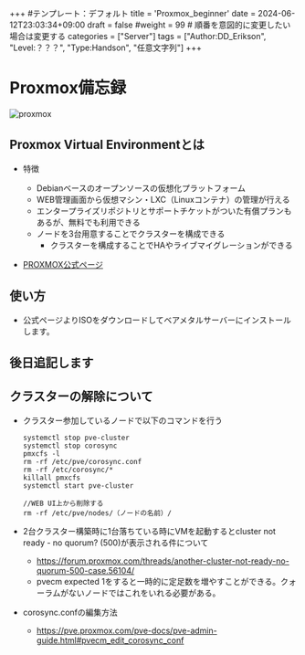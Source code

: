 +++
#テンプレート：デフォルト
title = 'Proxmox_beginner'
date = 2024-06-12T23:03:34+09:00
draft = false
#weight = 99 # 順番を意図的に変更したい場合は変更する
categories = ["Server"]
tags = ["Author:DD_Erikson", "Level:？？？", "Type:Handson", "任意文字列"]
+++

# Proxmox備忘録

![proxmox](/img/proxmox_beginner/proxmox-full-lockup-inverted.png)

## Proxmox Virtual Environmentとは

* 特徴
  * Debianベースのオープンソースの仮想化プラットフォーム
  * WEB管理画面から仮想マシン・LXC（Linuxコンテナ）の管理が行える
  * エンタープライズリポジトリとサポートチケットがついた有償プランもあるが、無料でも利用できる
  * ノードを3台用意することでクラスターを構成できる
    * クラスターを構成することでHAやライブマイグレーションができる

* [PROXMOX公式ページ](https://www.proxmox.com/en/)

## 使い方

* 公式ページよりISOをダウンロードしてベアメタルサーバーにインストールします。

## 後日追記します


## クラスターの解除について

* クラスター参加しているノードで以下のコマンドを行う

  ```
  systemctl stop pve-cluster
  systemctl stop corosync
  pmxcfs -l
  rm -rf /etc/pve/corosync.conf
  rm -rf /etc/corosync/*
  killall pmxcfs
  systemctl start pve-cluster

  //WEB UI上から削除する
  rm -rf /etc/pve/nodes/（ノードの名前）/
  ```

* 2台クラスター構築時に1台落ちている時にVMを起動するとcluster not ready - no quorum? (500)が表示される件について
  * https://forum.proxmox.com/threads/another-cluster-not-ready-no-quorum-500-case.56104/
  * pvecm expected 1をすると一時的に定足数を増やすことができる。クォーラムがないノードではこれをいれる必要がある。
* corosync.confの編集方法
  * https://pve.proxmox.com/pve-docs/pve-admin-guide.html#pvecm_edit_corosync_conf
